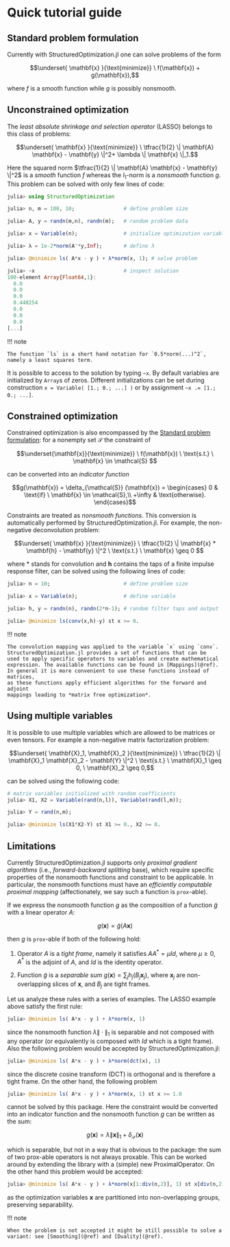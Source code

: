 # Quick tutorial guide

## Standard problem formulation

Currently with StructuredOptimization.jl one can solve problems of the form

```math
\underset{ \mathbf{x} }{\text{minimize}} \ f(\mathbf{x}) + g(\mathbf{x}),
```

where $f$ is a smooth function while $g$ is possibly nonsmooth.

## Unconstrained optimization

The *least absolute shrinkage and selection operator* (LASSO) belongs to this class of problems:

```math
\underset{ \mathbf{x} }{\text{minimize}} \ \tfrac{1}{2} \| \mathbf{A} \mathbf{x} - \mathbf{y} \|^2+ \lambda \| \mathbf{x} \|_1.
```

Here the squared norm $\tfrac{1}{2} \| \mathbf{A} \mathbf{x} - \mathbf{y} \|^2$ is a *smooth* function $f$ whereas the $l_1$-norm is a *nonsmooth* function $g$. This problem can be solved with only few lines of code:

```julia
julia> using StructuredOptimization

julia> n, m = 100, 10;                # define problem size

julia> A, y = randn(m,n), randn(m);   # random problem data

julia> x = Variable(n);               # initialize optimization variable

julia> λ = 1e-2*norm(A'*y,Inf);       # define λ    

julia> @minimize ls( A*x - y ) + λ*norm(x, 1); # solve problem

julia> ~x                             # inspect solution
100-element Array{Float64,1}:
  0.0
  0.0
  0.0
  0.440254
  0.0
  0.0
  0.0
[...]
```

!!! note

    The function `ls` is a short hand notation for `0.5*norm(...)^2`, namely a least squares term.


It is possible to access to the solution by typing `~x`.
By default variables are initialized by `Array`s of zeros.
Different initializations can be set during construction `x = Variable( [1.; 0.; ...] )` or by assignment `~x .= [1.; 0.; ...]`.

## Constrained optimization

Constrained optimization is also encompassed by the [Standard problem formulation](@ref): for a nonempty set $\mathcal{S}$ the constraint of

```math
\underset{\mathbf{x}}{\text{minimize}} \ 
f(\mathbf{x}) \ 
\text{s.t.} \ 
\mathbf{x} \in \mathcal{S} 
```

can be converted into an *indicator function*

```math
g(\mathbf{x}) = \delta_{\mathcal{S}} (\mathbf{x}) =  \begin{cases}
    0       & \text{if} \ \mathbf{x} \in \mathcal{S},\\
    +\infty & \text{otherwise}.
    \end{cases}
```

Constraints are treated as *nonsmooth functions*.
This conversion is automatically performed by StructuredOptimization.jl.
For example, the non-negative deconvolution problem:

```math
\underset{ \mathbf{x} }{\text{minimize}} \ 
\tfrac{1}{2} \| \mathbf{x} * \mathbf{h} - \mathbf{y} \|^2 \ 
\text{s.t.} \ 
\mathbf{x} \geq 0 
```

where $*$ stands for convolution and $\mathbf{h}$ contains the taps of a finite impulse response filter,
can be solved using the following lines of code:

```julia
julia> n = 10;                        # define problem size

julia> x = Variable(n);               # define variable

julia> h, y = randn(n), randn(2*n-1); # random filter taps and output

julia> @minimize ls(conv(x,h)-y) st x >= 0.

```

!!! note

    The convolution mapping was applied to the variable `x` using `conv`.
    StructuredOptimization.jl provides a set of functions that can be
    used to apply specific operators to variables and create mathematical
    expression. The available functions can be found in [Mappings](@ref).
    In general it is more convenient to use these functions instead of matrices,
    as these functions apply efficient algorithms for the forward and adjoint
    mappings leading to *matrix free optimization*.

## Using multiple variables

It is possible to use multiple variables which are allowed to be matrices or even tensors. For example a non-negative matrix factorization problem:

```math
\underset{ \mathbf{X}_1, \mathbf{X}_2  }{\text{minimize}} \ 
\tfrac{1}{2} \| \mathbf{X}_1 \mathbf{X}_2 - \mathbf{Y} \|^2 \ 
\text{s.t.} \ 
\mathbf{X}_1 \geq 0, \ \mathbf{X}_2 \geq 0,
```

can be solved using the following code:

```julia
# matrix variables initialized with random coefficients
julia> X1, X2 = Variable(rand(n,l)), Variable(rand(l,m));

julia> Y = rand(n,m);

julia> @minimize ls(X1*X2-Y) st X1 >= 0., X2 >= 0.

```

## Limitations

Currently StructuredOptimization.jl supports only *proximal gradient algorithms* (i.e., *forward-backward splitting* base), which require specific properties of the nonsmooth functions and constraint to be applicable. In particular, the nonsmooth functions must have an *efficiently computable proximal mapping* (affectionately, we say such a function is `prox`-able).

If we express the nonsmooth function $g$ as the composition of
a function $\tilde{g}$ with a linear operator $A$:

```math
g(\mathbf{x}) =
\tilde{g}(A \mathbf{x})
```

then $g$ is `prox`-able if both of the following hold:

1. Operator $A$ is a *tight frame*, namely it satisfies $A A^* = \mu Id$, where $\mu \geq 0$, $A^*$ is the adjoint of $A$, and $Id$ is the identity operator.

2. Function $\tilde{g}$ is a *separable sum* $g(\mathbf{x}) = \sum_j h_j (B_j \mathbf{x}_j)$, where $\mathbf{x}_j$ are non-overlapping slices of $\mathbf{x}$, and $B_j$ are tight frames.

Let us analyze these rules with a series of examples.
The LASSO example above satisfy the first rule:

```julia
julia> @minimize ls( A*x - y ) + λ*norm(x, 1)
```

since the nonsmooth function $\lambda \| \cdot \|_1$ is separable and not composed with any operator (or equivalently is composed with $Id$ which is a tight frame).
Also the following problem would be accepted by StructuredOptimization.jl:

```julia
julia> @minimize ls( A*x - y ) + λ*norm(dct(x), 1)
```

since the discrete cosine transform (DCT) is orthogonal and is therefore a tight frame. On the other hand, the following problem

```julia
julia> @minimize ls( A*x - y ) + λ*norm(x, 1) st x >= 1.0
```

cannot be solved by this package. Here the constraint would be converted into an indicator function and the nonsmooth function $g$ can be written as the sum:

```math
g(\mathbf{x}) =\lambda \| \mathbf{x} \|_1 + \delta_{\mathcal{S}} (\mathbf{x})
```

which is separable, but not in a way that is obvious to the package: the sum of two prox-able operators is not always proxable. 
This can be worked around by extending the library with a (simple) new ProximalOperator. 
On the other hand this problem would be accepted:

```julia
julia> @minimize ls( A*x - y ) + λ*norm(x[1:div(n,2)], 1) st x[div(n,2)+1:n] >= 1.0
```

as the optimization variables $\mathbf{x}$ are partitioned into non-overlapping groups, preserving separability.

!!! note

    When the problem is not accepted it might be still possible to solve a variant: see [Smoothing](@ref) and [Duality](@ref).

